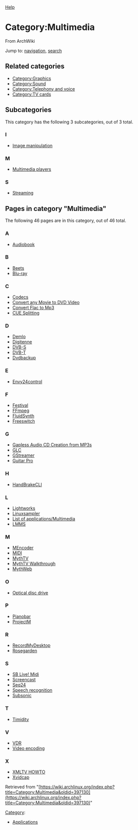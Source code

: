 [Help](//www.mediawiki.org/wiki/Special:MyLanguage/Help:Categories)

# Category:Multimedia

From ArchWiki

Jump to: [navigation](#column-one), [search](#searchInput)

## Related categories

*   [Category:Graphics](/index.php/Category:Graphics "Category:Graphics")
*   [Category:Sound](/index.php/Category:Sound "Category:Sound")
*   [Category:Telephony and voice](/index.php/Category:Telephony_and_voice "Category:Telephony and voice")
*   [Category:TV cards](/index.php/Category:TV_cards "Category:TV cards")

## Subcategories

This category has the following 3 subcategories, out of 3 total.

### I

*   [Image manipulation](/index.php/Category:Image_manipulation "Category:Image manipulation")

### M

*   [Multimedia players](/index.php/Category:Multimedia_players "Category:Multimedia players")

### S

*   [Streaming](/index.php/Category:Streaming "Category:Streaming")

## Pages in category "Multimedia"

The following 46 pages are in this category, out of 46 total.

### A

*   [Audiobook](/index.php/Audiobook "Audiobook")

### B

*   [Beets](/index.php/Beets "Beets")
*   [Blu-ray](/index.php/Blu-ray "Blu-ray")

### C

*   [Codecs](/index.php/Codecs "Codecs")
*   [Convert any Movie to DVD Video](/index.php/Convert_any_Movie_to_DVD_Video "Convert any Movie to DVD Video")
*   [Convert Flac to Mp3](/index.php/Convert_Flac_to_Mp3 "Convert Flac to Mp3")
*   [CUE Splitting](/index.php/CUE_Splitting "CUE Splitting")

### D

*   [Demlo](/index.php/Demlo "Demlo")
*   [Digitenne](/index.php/Digitenne "Digitenne")
*   [DVB-S](/index.php/DVB-S "DVB-S")
*   [DVB-T](/index.php/DVB-T "DVB-T")
*   [Dvdbackup](/index.php/Dvdbackup "Dvdbackup")

### E

*   [Envy24control](/index.php/Envy24control "Envy24control")

### F

*   [Festival](/index.php/Festival "Festival")
*   [FFmpeg](/index.php/FFmpeg "FFmpeg")
*   [FluidSynth](/index.php/FluidSynth "FluidSynth")
*   [Freeswitch](/index.php/Freeswitch "Freeswitch")

### G

*   [Gapless Audio CD Creation from MP3s](/index.php/Gapless_Audio_CD_Creation_from_MP3s "Gapless Audio CD Creation from MP3s")
*   [GLC](/index.php/GLC "GLC")
*   [GStreamer](/index.php/GStreamer "GStreamer")
*   [Guitar Pro](/index.php/Guitar_Pro "Guitar Pro")

### H

*   [HandBrakeCLI](/index.php/HandBrakeCLI "HandBrakeCLI")

### L

*   [Lightworks](/index.php/Lightworks "Lightworks")
*   [Linuxsampler](/index.php/Linuxsampler "Linuxsampler")
*   [List of applications/Multimedia](/index.php/List_of_applications/Multimedia "List of applications/Multimedia")
*   [LMMS](/index.php/LMMS "LMMS")

### M

*   [MEncoder](/index.php/MEncoder "MEncoder")
*   [MIDI](/index.php/MIDI "MIDI")
*   [MythTV](/index.php/MythTV "MythTV")
*   [MythTV Walkthrough](/index.php/MythTV_Walkthrough "MythTV Walkthrough")
*   [MythWeb](/index.php/MythWeb "MythWeb")

### O

*   [Optical disc drive](/index.php/Optical_disc_drive "Optical disc drive")

### P

*   [Pianobar](/index.php/Pianobar "Pianobar")
*   [ProjectM](/index.php/ProjectM "ProjectM")

### R

*   [RecordMyDesktop](/index.php/RecordMyDesktop "RecordMyDesktop")
*   [Rosegarden](/index.php/Rosegarden "Rosegarden")

### S

*   [SB Live! Midi](/index.php/SB_Live!_Midi "SB Live! Midi")
*   [Screencast](/index.php/Screencast "Screencast")
*   [Seq24](/index.php/Seq24 "Seq24")
*   [Speech recognition](/index.php/Speech_recognition "Speech recognition")
*   [Subsonic](/index.php/Subsonic "Subsonic")

### T

*   [Timidity](/index.php/Timidity "Timidity")

### V

*   [VDR](/index.php/VDR "VDR")
*   [Video encoding](/index.php/Video_encoding "Video encoding")

### X

*   [XMLTV HOWTO](/index.php/XMLTV_HOWTO "XMLTV HOWTO")
*   [Xvidcap](/index.php/Xvidcap "Xvidcap")

Retrieved from "[https://wiki.archlinux.org/index.php?title=Category:Multimedia&oldid=397130](https://wiki.archlinux.org/index.php?title=Category:Multimedia&oldid=397130)"

[Category](/index.php/Special:Categories "Special:Categories"):

*   [Applications](/index.php/Category:Applications "Category:Applications")